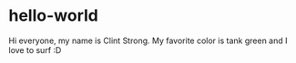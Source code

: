 # hello-world
Hi everyone, my name is Clint Strong.
My favorite color is tank green and I love to surf :D
